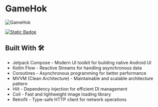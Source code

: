 # GameHok

![GameHok](https://github.com/user-attachments/assets/8336ee4d-66ce-430b-8d22-b98a4e763de8)

 [![Static Badge](https://img.shields.io/badge/GameHok-APK-red?logo=android)](https://github.com/shalenMathew/GameHok/releases)

## Built With 🛠
- Jetpack Compose - Modern UI toolkit for building native Android UI
- Kotlin Flow - Reactive Streams for handling asynchronous data
- Coroutines - Asynchronous programming for better performance
- MVVM (Clean Architecture) - Maintainable and scalable architecture pattern
- Hilt - Dependency injection for efficient DI management
- Coil - Fast and lightweight image loading library
- Retrofit - Type-safe HTTP client for network operations

 


